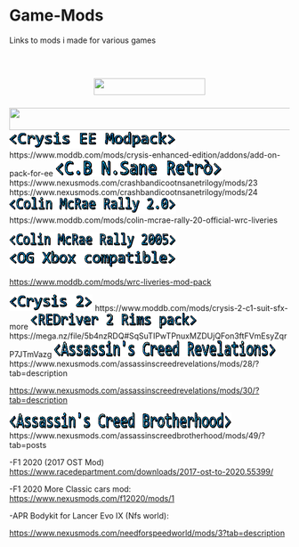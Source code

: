# Game-Mods
Links to mods i made for various games

 <br />
<h2 align="center">
<img src="bluetextalt4.gif?raw=true" width="200" height="30">
 </h2>
 
<img src="lines.gif?raw=true" width="1000" height="40">

 <img src="Crysismod.gif?raw=true" width="300" height="30">
 https://www.moddb.com/mods/crysis-enhanced-edition/addons/add-on-pack-for-ee
 
 <img src="crashmod.gif?raw=true" width="300" height="30">
https://www.nexusmods.com/crashbandicootnsanetrilogy/mods/23
https://www.nexusmods.com/crashbandicootnsanetrilogy/mods/24

 <img src="CMR2mod.gif?raw=true" width="300" height="30">
 https://www.moddb.com/mods/colin-mcrae-rally-20-official-wrc-liveries
 
<img src="CMR05mod.gif?raw=true" width="300" height="30">    <img src="CMR05Compat.gif?raw=true" width="300" height="30">

https://www.moddb.com/mods/wrc-liveries-mod-pack
 
<img src="Crysis2.gif?raw=true" width="150" height="30">
 https://www.moddb.com/mods/crysis-2-c1-suit-sfx-more
 
<img src="REDriver2.gif?raw=true" width="300" height="30">
 https://mega.nz/file/5b4nzRDQ#SqSuTIPwTPnuxMZDUjQFon3ftFVmEsyZqrP7JTmVazg
 
<img src="ACRevelations.gif?raw=true" width="400" height="30">
 https://www.nexusmods.com/assassinscreedrevelations/mods/28/?tab=description
 
https://www.nexusmods.com/assassinscreedrevelations/mods/30/?tab=description
 
 <img src="ACBrotherhood.gif?raw=true" width="400" height="30">
 https://www.nexusmods.com/assassinscreedbrotherhood/mods/49/?tab=posts
 
 
 -F1 2020 (2017 OST Mod)
 https://www.racedepartment.com/downloads/2017-ost-to-2020.55399/
 
 -F1 2020 More Classic cars mod:
 https://www.nexusmods.com/f12020/mods/1
 
 -APR Bodykit for Lancer Evo IX (Nfs world):
 
 https://www.nexusmods.com/needforspeedworld/mods/3?tab=description

